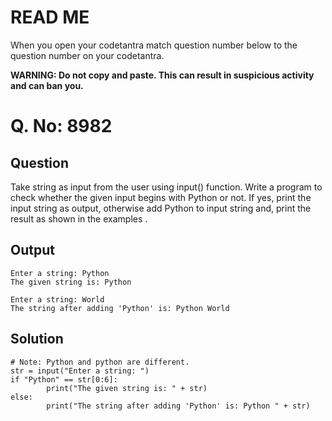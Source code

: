 # READ ME
When you open your codetantra match question number below to the question number on your codetantra.

**WARNING: Do not copy and paste. This can result in suspicious activity and can ban you.**

# Q. No: 8982

## Question
Take string as input from the user using input() function. Write a program to check whether the given input begins with Python or not. If yes, print the input string as output, otherwise add Python to input string and, print the result as shown in the examples .

## Output
```
Enter a string: Python
The given string is: Python
```
```
Enter a string: World
The string after adding 'Python' is: Python World
```

## Solution
```
# Note: Python and python are different.
str = input("Enter a string: ")
if "Python" == str[0:6]:
        print("The given string is: " + str)
else:
        print("The string after adding 'Python' is: Python " + str)
```